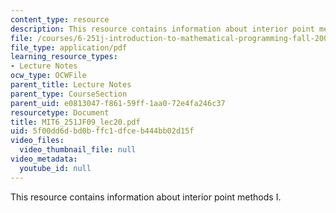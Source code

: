 ```yaml
---
content_type: resource
description: This resource contains information about interior point methods I.
file: /courses/6-251j-introduction-to-mathematical-programming-fall-2009/5f00dd6dbd0bffc1dfceb444bb02d15f_MIT6_251JF09_lec20.pdf
file_type: application/pdf
learning_resource_types:
- Lecture Notes
ocw_type: OCWFile
parent_title: Lecture Notes
parent_type: CourseSection
parent_uid: e0813047-f861-59ff-1aa0-72e4fa246c37
resourcetype: Document
title: MIT6_251JF09_lec20.pdf
uid: 5f00dd6d-bd0b-ffc1-dfce-b444bb02d15f
video_files:
  video_thumbnail_file: null
video_metadata:
  youtube_id: null
---
```

This resource contains information about interior point methods I.

